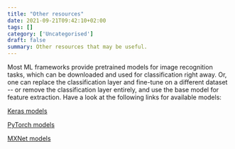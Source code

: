 ```yaml
---
title: "Other resources"
date: 2021-09-21T09:42:10+02:00
tags: []
category: ['Uncategorised']
draft: false
summary: Other resources that may be useful.
---
```


Most ML frameworks provide pretrained models for image recognition tasks, which
can be downloaded and used for classification right away. Or, one can replace
the classification layer and fine-tune on a different dataset -- or remove the
classification layer entirely, and use the base model for feature extraction.
Have a look at the following links for available models:

[Keras models](https://keras.io/api/applications/)

[PyTorch models](https://pytorch.org/vision/stable/models.html)

[MXNet models](https://mxnet.apache.org/api/python/docs/api/gluon/model_zoo/index.html)



